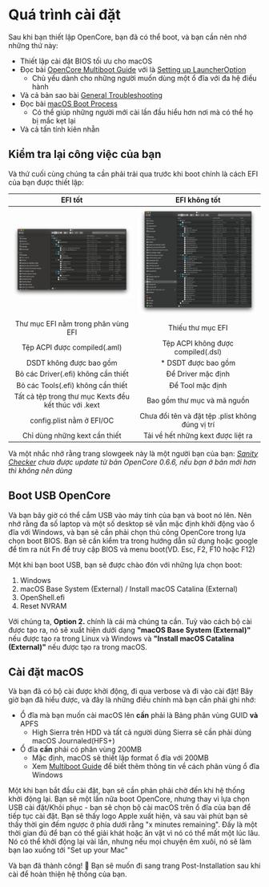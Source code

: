 # Quá trình cài đặt

Sau khi bạn thiết lập OpenCore, bạn đã có thể boot, và bạn cần nên nhớ những thứ này:

- Thiết lập cài đặt BIOS tối ưu cho macOS
- Đọc bài [OpenCore Multiboot Guide](https://viopencore.github.io/OpenCore-Multiboot/) với là [Setting up LauncherOption](https://viopencore.github.io/OpenCore-Post-Install/multiboot/bootstrap)
  - Chủ yếu dành cho những người muốn dùng một ổ đĩa với đa hệ điều hành
- Và cả bản sao bài [General Troubleshooting](../troubleshooting/troubleshooting.md)
- Đọc bài [macOS Boot Process](../troubleshooting/boot.md)
  - Có thể giúp những người mới cài lần đầu hiểu hơn nơi mà có thể họ bị mắc kẹt lại
- Và cả tấn tính kiên nhẫn

## Kiểm tra lại công việc của bạn

Và thứ cuối cùng chúng ta cần phải trải qua trước khi boot chính là cách EFI của bạn được thiết lập:

|                        EFI tốt                        |                   EFI không tốt                    |
| :---------------------------------------------------: | :------------------------------------------------: |
|  ![](../images/installation/install-md/good-efi.png)  | ![](../images/installation/install-md/bad-efi.png) |
|          Thư mục EFI nằm trong phân vùng EFI          |                 Thiếu thư mục EFI                  |
|             Tệp ACPI được compiled(.aml)              |         Tệp ACPI không được compiled(.dsl)         |
|                DSDT không được bao gồm                |                \* DSDT được bao gồm                |
|          Bỏ các Driver(.efi) không cần thiết          |                 Để Driver mặc định                 |
|          Bỏ các Tools(.efi) không cần thiết           |                  Để Tool mặc định                  |
| Tất cả tệp trong thư mục Kexts đều kết thúc với .kext |            Bao gồm thư mục và mã nguồn             |
|               config.plist nằm ở EFI/OC               |  Chưa đổi tên và đặt tệp .plist không đúng vị trí  |
|             Chỉ dùng những kext cần thiết             |         Tải về hết những kext được liệt ra         |

Và một nhắc nhở rằng trang slowgeek này là một người bạn của bạn:
_[Sanity Checker](https://opencore.slowgeek.com) chưa được update từ bản OpenCore 0.6.6, nếu bạn ở bản mới hơn thì không nên dùng_

## Boot USB OpenCore

Và bạn bây giờ có thể cắm USB vào máy tính của bạn và boot nó lên. Nên nhớ rằng đa số laptop và một số desktop sẽ vẫn mặc định khởi động vào ổ đĩa với Windows, và bạn sẽ cần phải chọn thủ công OpenCore trong lựa chọn boot BIOS. Bạn sẽ cần kiểm tra trong hướng dẫn sử dụng hoặc google để tìm ra nút Fn để truy cập BIOS và menu boot(VD. Esc, F2, F10 hoặc F12)

Một khi bạn boot USB, bạn sẽ được chào đón với những lựa chọn boot:

1. Windows
2. macOS Base System (External) / Install macOS Catalina (External)
3. OpenShell.efi
4. Reset NVRAM

Với chúng ta, **Option 2.** chính là cái mà chúng ta cần. Tuỳ vào cách bộ cài được tạo ra, nó sẽ xuất hiện dưới dạng **"macOS Base System (External)"** nếu được tạo ra trong Linux và Windows và **"Install macOS Catalina (External)"** nếu được tạo ra trong macOS.

## Cài đặt macOS

Và bạn đã có bộ cài được khởi động, đi qua verbose và đi vào cài đặt! Bây giờ bạn đã hiểu được, và đây là những điều chính mà bạn cần phải ghi nhớ:

- Ổ đĩa mà bạn muốn cài macOS lên **cần** phải là Bảng phân vùng GUID **và** APFS
  - High Sierra trên HDD và tất cả người dùng Sierra sẽ cần phải dùng macOS Journaled(HFS+)
- Ổ đĩa **cần** phải có phân vùng 200MB
  - Mặc định, macOS sẽ thiết lập format ổ đĩa với 200MB
  - Xem [Multiboot Guide](https://viopencore.github.io/OpenCore-Multiboot/) để biết thêm thông tin về cách phân vùng ổ đĩa Windows

Một khi bạn bắt đầu cài đặt, bạn sẽ cần phản phải chờ đến khi hệ thống khởi động lại. Bạn sẽ một lần nữa boot OpenCore, nhưng thay vì lựa chọn USB cài đặt/Khôi phục - bạn sẽ chọn bộ cài macOS trên ổ đĩa của bạn để tiếp tục cài đặt. Bạn sẽ thấy logo Apple xuất hiện, và sau vài phút bạn sẽ thấy thời gin đếm ngược ở phía dưới rằng "x minutes remaining". Đấy là một thời gian đủ để bạn có thể giải khát hoặc ăn vặt vì nó có thể mất một lúc lâu. Nó có thể khởi động lại vài lần, nhưng nếu mọi chuyện êm xuôi, nó sẽ làm bạn lao xuống tới "Set up your Mac"

Và bạn đã thành công! 🎉
Bạn sẽ muốn đi sang trang Post-Installation sau khi cài để hoàn thiện hệ thống của bạn.
